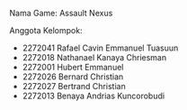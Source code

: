 Nama Game: Assault Nexus

Anggota Kelompok:
- 2272041 Rafael Cavin Emmanuel Tuasuun
- 2272018 Nathanael Kanaya Chriesman
- 2272001 Hubert Emmanuel
- 2272026 Bernard Christian
- 2272027 Bertrand Christian
- 2272013 Benaya Andrias Kuncorobudi
